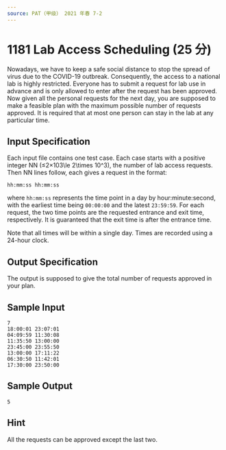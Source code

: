 ```yaml
---
source: PAT（甲级） 2021 年春 7-2
---
```


# 1181 Lab Access Scheduling (25 分)

Nowadays, we have to keep a safe social distance to stop the spread of virus due to the COVID-19 outbreak. Consequently, the access to a national lab is highly restricted. Everyone has to submit a request for lab use in advance and is only allowed to enter after the request has been approved. Now given all the personal requests for the next day, you are supposed to make a feasible plan with the maximum possible number of requests approved. It is required that at most one person can stay in the lab at any particular time.

## Input Specification

Each input file contains one test case. Each case starts with a positive integer NN (≤2×103\\le 2\\times 10^3), the number of lab access requests. Then NN lines follow, each gives a request in the format:

    hh:mm:ss hh:mm:ss

where `hh:mm:ss` represents the time point in a day by hour:minute:second, with the earliest time being `00:00:00` and the latest `23:59:59`. For each request, the two time points are the requested entrance and exit time, respectively. It is guaranteed that the exit time is after the entrance time.

Note that all times will be within a single day. Times are recorded using a 24-hour clock.

## Output Specification

The output is supposed to give the total number of requests approved in your plan.

## Sample Input

    7
    18:00:01 23:07:01
    04:09:59 11:30:08
    11:35:50 13:00:00
    23:45:00 23:55:50
    13:00:00 17:11:22
    06:30:50 11:42:01
    17:30:00 23:50:00

## Sample Output

    5

## Hint

All the requests can be approved except the last two.
